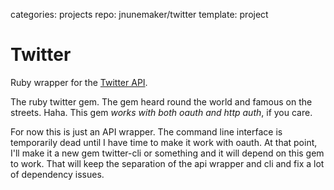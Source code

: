 categories: projects
repo: jnunemaker/twitter
template: project

# Twitter

Ruby wrapper for the [Twitter API](http://gowalla.com/api/docs).
<!--more-->


The ruby twitter gem. The gem heard round the world and famous on the streets. Haha. This gem *works with both oauth and http auth*, if you care.

For now this is just an API wrapper. The command line interface is temporarily dead until I have time to make it work with oauth. At that point, I'll make it a new gem twitter-cli or something and it will depend on this gem to work. That will keep the separation of the api wrapper and cli and fix a lot of dependency issues.
